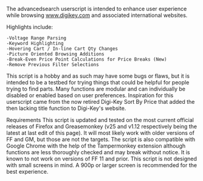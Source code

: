 The advancedsearch userscript is intended to enhance user experience while browsing www.digikey.com  and associated international websites.  

Highlights include:<br>

	-Voltage Range Parsing
	-Keyword Highlighting
	-Hovering Cart / In-line Cart Qty Changes
	-Picture Oriented Browsing Additions
	-Break-Even Price Point Calculations for Price Breaks (New)
	-Remove Previous Filter Selections

This script is a hobby and as such may have some bugs or flaws, but it is intended to be a testbed for trying things that could be helpful for people trying to find parts.  Many functions are modular and can individually be disabled or enabled based on user preferences.    Inspiration for this userscript came from the now retired Digi-Key Sort By Price that added the then lacking title function to Digi-Key's website.

Requirements
This script is updated and tested on the most current official releases of Firefox and Greasemonkey (v25 and v1.12 respectively being the latest at last edit of this page).  It will most likely work with older versions of FF and GM, but those are not the targets.    The script is also compatible with Google Chrome with the help of the Tampermonkey extension although functions are less thoroughly checked and may break without notice. It is known to not work on versions of FF 11 and prior.
This script is not designed with small screens in mind.  A 900p or larger screen is recommended for the best experience.